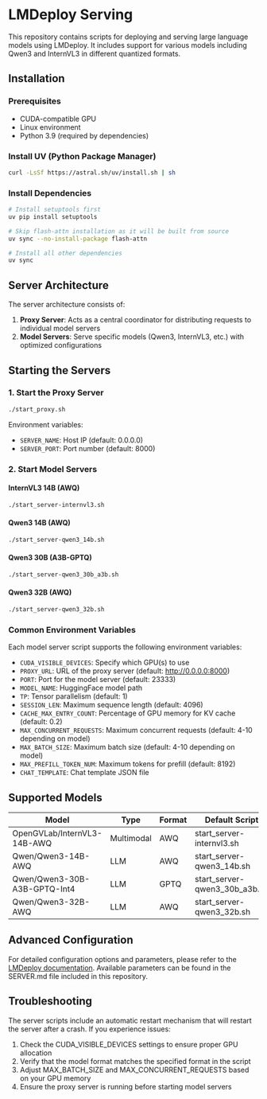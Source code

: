# LMDeploy Serving

This repository contains scripts for deploying and serving large language models using LMDeploy. It includes support for various models including Qwen3 and InternVL3 in different quantized formats.

## Installation

### Prerequisites

- CUDA-compatible GPU
- Linux environment
- Python 3.9 (required by dependencies)

### Install UV (Python Package Manager)

```bash
curl -LsSf https://astral.sh/uv/install.sh | sh
```

### Install Dependencies

```bash
# Install setuptools first
uv pip install setuptools

# Skip flash-attn installation as it will be built from source
uv sync --no-install-package flash-attn

# Install all other dependencies
uv sync
```

## Server Architecture

The server architecture consists of:

1. **Proxy Server**: Acts as a central coordinator for distributing requests to individual model servers
2. **Model Servers**: Serve specific models (Qwen3, InternVL3, etc.) with optimized configurations

## Starting the Servers

### 1. Start the Proxy Server

```bash
./start_proxy.sh
```

Environment variables:
- `SERVER_NAME`: Host IP (default: 0.0.0.0)
- `SERVER_PORT`: Port number (default: 8000)

### 2. Start Model Servers

#### InternVL3 14B (AWQ)

```bash
./start_server-internvl3.sh
```

#### Qwen3 14B (AWQ)

```bash
./start_server-qwen3_14b.sh
```

#### Qwen3 30B (A3B-GPTQ)

```bash
./start_server-qwen3_30b_a3b.sh
```

#### Qwen3 32B (AWQ)

```bash
./start_server-qwen3_32b.sh
```

### Common Environment Variables

Each model server script supports the following environment variables:

- `CUDA_VISIBLE_DEVICES`: Specify which GPU(s) to use
- `PROXY_URL`: URL of the proxy server (default: http://0.0.0.0:8000)
- `PORT`: Port for the model server (default: 23333)
- `MODEL_NAME`: HuggingFace model path
- `TP`: Tensor parallelism (default: 1)
- `SESSION_LEN`: Maximum sequence length (default: 4096)
- `CACHE_MAX_ENTRY_COUNT`: Percentage of GPU memory for KV cache (default: 0.2)
- `MAX_CONCURRENT_REQUESTS`: Maximum concurrent requests (default: 4-10 depending on model)
- `MAX_BATCH_SIZE`: Maximum batch size (default: 4-10 depending on model)
- `MAX_PREFILL_TOKEN_NUM`: Maximum tokens for prefill (default: 8192)
- `CHAT_TEMPLATE`: Chat template JSON file

## Supported Models

| Model | Type | Format | Default Script |
|-------|------|--------|---------------|
| OpenGVLab/InternVL3-14B-AWQ | Multimodal | AWQ | start_server-internvl3.sh |
| Qwen/Qwen3-14B-AWQ | LLM | AWQ | start_server-qwen3_14b.sh |
| Qwen/Qwen3-30B-A3B-GPTQ-Int4 | LLM | GPTQ | start_server-qwen3_30b_a3b.sh |
| Qwen/Qwen3-32B-AWQ | LLM | AWQ | start_server-qwen3_32b.sh |

## Advanced Configuration

For detailed configuration options and parameters, please refer to the [LMDeploy documentation](https://lmdeploy.readthedocs.io/). Available parameters can be found in the SERVER.md file included in this repository.

## Troubleshooting

The server scripts include an automatic restart mechanism that will restart the server after a crash. If you experience issues:

1. Check the CUDA_VISIBLE_DEVICES settings to ensure proper GPU allocation
2. Verify that the model format matches the specified format in the script
3. Adjust MAX_BATCH_SIZE and MAX_CONCURRENT_REQUESTS based on your GPU memory
4. Ensure the proxy server is running before starting model servers